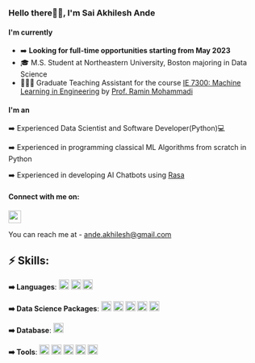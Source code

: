 ### Hello there👋🏼, I'm Sai Akhilesh Ande

#### I'm currently

- ➡️ **Looking for full-time opportunities starting from May 2023**
- 🎓 M.S. Student at Northeastern University, Boston majoring in Data Science
- 👨🏽‍🏫 Graduate Teaching Assistant for the course [IE 7300: Machine Learning in Engineering](http://www.machinelearninginengineering.com/about/tas) by [Prof. Ramin Mohammadi](https://www.linkedin.com/in/ramin-mohammadi-ml/)


#### I'm an

➡️ Experienced Data Scientist and Software Developer(Python)💻

➡️ Experienced in programming classical ML Algorithms from scratch in Python

➡️ Experienced in developing AI Chatbots using [Rasa](https://rasa.com/open-source/)

#### Connect with me on:

<p>
    <a href="https://www.linkedin.com/in/akhilesh1896/"><img src="https://img.shields.io/badge/linkedin-%230077B5.svg?&style=for-the-badge&logo=linkedin&logoColor=white" height=25>
    </a>
<!--     <a href="https://www.facebook.com/saiakhilesh.a/"><img src="https://img.shields.io/badge/Facebook-1877F2?style=for-the-badge&logo=facebook&logoColor=white" height=25>
    </a>
    <a href="https://www.instagram.com/akh1l_18/"><img src="https://img.shields.io/badge/instagram-%23E4405F.svg?&style=for-the-badge&logo=instagram&logoColor=white" height=25>
    </a>  -->
</p>

You can reach me at - ande.akhilesh@gmail.com
</br>

## ⚡ Skills:
**➡️ Languages**: <img src="https://img.shields.io/badge/-Python-black?style=flat-square&logo=Python" height=20></a>
<img src="https://img.shields.io/badge/C-00599C?style=for-the-badge&logo=c&logoColor=white" height=20></a>
<img src="https://img.shields.io/badge/R-276DC3?style=for-the-badge&logo=r&logoColor=white" height=20></a>

**➡️ Data Science Packages**: <img src="https://img.shields.io/badge/Numpy-777BB4?style=for-the-badge&logo=numpy&logoColor=white" height=20></a>
<img src="https://img.shields.io/badge/Pandas-2C2D72?style=for-the-badge&logo=pandas&logoColor=white" height=20></a>
<img src="https://img.shields.io/badge/scikit_learn-F7931E?style=for-the-badge&logo=scikit-learn&logoColor=white" height=20></a>
<img src="https://img.shields.io/badge/TensorFlow-FF6F00?style=for-the-badge&logo=TensorFlow&logoColor=white" height=20></a>
<img src="	https://img.shields.io/badge/Keras-D00000?style=for-the-badge&logo=Keras&logoColor=white" height=20></a>

**➡️ Database**: <img src="https://img.shields.io/badge/MySQL-00000F?style=for-the-badge&logo=mysql&logoColor=white" height=20>
<!-- ![MySQL](https://img.shields.io/badge/-Docker-black?style=flat-square&logo=docker) -->

**➡️ Tools**: <img src="https://img.shields.io/badge/-Git-black?style=flat-square&logo=git" height=20></a>
<img src="https://img.shields.io/badge/-GitHub-181717?style=flat-square&logo=github" height=20></a>
<img src="https://img.shields.io/badge/-Jupyter-blue?style=flat-square&logo=jupyter" height=20></a>
<img src="https://img.shields.io/badge/-Visual%20Studio%20Code-blue?style=flat-square&logo=visualstudiocode" height=20></a>
<img src="https://img.shields.io/badge/-Vim-blue?style=flat-square&logo=vim" height=20></a>
